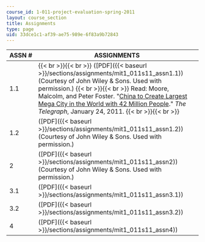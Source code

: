 ```yaml
---
course_id: 1-011-project-evaluation-spring-2011
layout: course_section
title: Assignments
type: page
uid: 33dce1c1-af39-ae75-989e-6f83a9b72843
---
```


| ASSN # | ASSIGNMENTS |
| --- | --- |
| 1.1 |  {{< br >}}{{< br >}} ([PDF]({{< baseurl >}}/sections/assignments/mit1_011s11_assn1.1)) (Courtesy of John Wiley & Sons. Used with permission.) {{< br >}}{{< br >}} Read: Moore, Malcolm, and Peter Foster. "[China to Create Largest Mega City in the World with 42 Million People](http://www.telegraph.co.uk/news/worldnews/asia/china/8278315/China-to-create-largest-mega-city-in-the-world-with-42-million-people.html)." _The Telegraph_, January 24, 2011. {{< br >}}{{< br >}}  |
| 1.2 | ([PDF]({{< baseurl >}}/sections/assignments/mit1_011s11_assn1.2)) (Courtesy of John Wiley & Sons. Used with permission.) |
| 2 | ([PDF]({{< baseurl >}}/sections/assignments/mit1_011s11_assn2)) (Courtesy of John Wiley & Sons. Used with permission.) |
| 3.1 | ([PDF]({{< baseurl >}}/sections/assignments/mit1_011s11_assn3.1)) |
| 3.2 | ([PDF]({{< baseurl >}}/sections/assignments/mit1_011s11_assn3.2)) |
| 4 | ([PDF]({{< baseurl >}}/sections/assignments/mit1_011s11_assn4))